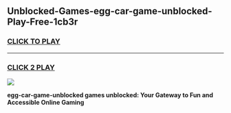 
## Unblocked-Games-egg-car-game-unblocked-Play-Free-1cb3r
<h3>
<a href="https://premium76.site?title=egg-car-game-unblocked&ref=10A">CLICK TO PLAY</a></h3>
<hr>

<h3>
<a href="https://premium76.site?title=egg-car-game-unblocked&ref=10A">CLICK 2 PLAY</a>
  
</h3>

<a href="https://premium76.site?title=egg-car-game-unblocked&ref=10A"><img src="https://clearcache.store/games.png"></a>


**egg-car-game-unblocked games unblocked: Your Gateway to Fun and Accessible Online Gaming**
